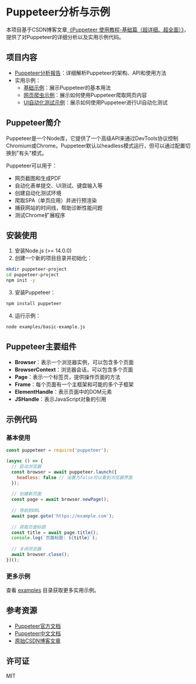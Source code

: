 # Puppeteer分析与示例

本项目基于CSDN博客文章[《Puppeteer 使用教程-基础篇（超详细、超全面）》](https://blog.csdn.net/weixin_47746452/article/details/131751015)，提供了对Puppeteer的详细分析以及实用示例代码。

## 项目内容

- [Puppeteer分析报告](./puppeteer-analysis.md)：详细解析Puppeteer的架构、API和使用方法
- 实用示例：
  - [基础示例](./examples/basic-example.js)：展示Puppeteer的基本用法
  - [网页爬虫示例](./examples/web-scraper-example.js)：展示如何使用Puppeteer爬取网页内容
  - [UI自动化测试示例](./examples/ui-testing-example.js)：展示如何使用Puppeteer进行UI自动化测试

## Puppeteer简介

Puppeteer是一个Node库，它提供了一个高级API来通过DevTools协议控制Chromium或Chrome。Puppeteer默认以headless模式运行，但可以通过配置切换到"有头"模式。

Puppeteer可以用于：
- 网页截图和生成PDF
- 自动化表单提交、UI测试、键盘输入等
- 创建自动化测试环境
- 爬取SPA（单页应用）并进行预渲染
- 捕获网站的时间线，帮助诊断性能问题
- 测试Chrome扩展程序

## 安装使用

1. 安装Node.js (>= 14.0.0)
2. 创建一个新的项目目录并初始化：
```bash
mkdir puppeteer-project
cd puppeteer-project
npm init -y
```

3. 安装Puppeteer：
```bash
npm install puppeteer
```

4. 运行示例：
```bash
node examples/basic-example.js
```

## Puppeteer主要组件

- **Browser**：表示一个浏览器实例，可以包含多个页面
- **BrowserContext**：浏览器会话，可以包含多个页面
- **Page**：表示一个标签页，提供操作页面的方法
- **Frame**：每个页面有一个主框架和可能的多个子框架
- **ElementHandle**：表示页面中的DOM元素
- **JSHandle**：表示JavaScript对象的引用

## 示例代码

### 基本使用
```javascript
const puppeteer = require('puppeteer');

(async () => {
  // 启动浏览器
  const browser = await puppeteer.launch({
    headless: false // 设置为false可以看到浏览器界面
  });
  
  // 创建新页面
  const page = await browser.newPage();
  
  // 导航到URL
  await page.goto('https://example.com');
  
  // 获取页面标题
  const title = await page.title();
  console.log(`页面标题: ${title}`);
  
  // 关闭浏览器
  await browser.close();
})();
```

### 更多示例
查看 [examples](./examples/) 目录获取更多实用示例。

## 参考资源

- [Puppeteer官方文档](https://pptr.dev/)
- [Puppeteer中文文档](https://puppeteer.bootcss.com/)
- [原始CSDN博客文章](https://blog.csdn.net/weixin_47746452/article/details/131751015)

## 许可证

MIT